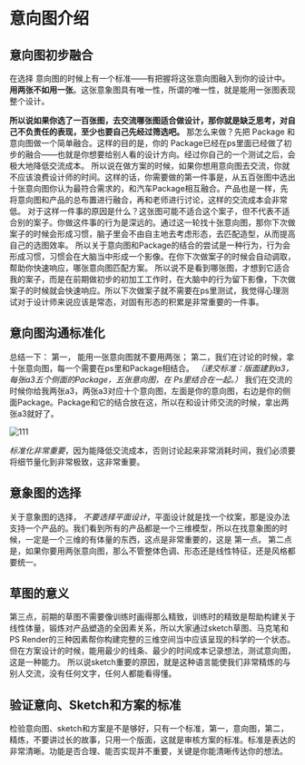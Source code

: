 # 意向图介绍

## 意向图初步融合


在选择 意向图的时候上有一个标准——有把握将这张意向图融入到你的设计中。**用两张不如用一张**。这张意象图具有唯一性，所谓的唯一性，就是能用一张图表现整个设计。

**所以说如果你选了一百张图，去交流哪张图适合做设计，那你就是缺乏思考，对自己不负责任的表现，至少也要自己先经过筛选吧。**
那怎么来做？先把 Package 和意向图做一个简单融合。这样的目的是，你的 Package已经在ps里面已经做了初步的融合——也就是你想要给别人看的设计方向。经过你自己的一个测试之后，会极大地降低交流成本。
所以说在做方案的时候，如果你想用意向图去交流，你就不应该浪费设计师的时间。这样的话，你需要做的第一件事是，从五百张图中选出十张意向图你认为最符合需求的，和汽车Package相互融合。产品也是一样，先将意向图和产品的总布置进行融合，再和老师进行讨论，这样的交流成本会非常低。
对于这样一件事的原因是什么？这张图可能不适合这个案子，但不代表不适合别的案子。你做这件事的行为是深远的。通过这一轮找十张意向图，那你下次做案子的时候会形成习惯，脑子里会不由自主地去考虑形态，去匹配造型，从而提高自己的选图效率。
所以关于意向图和Package的结合的尝试是一种行为，行为会形成习惯，习惯会在大脑当中形成一个影像。在你下次做案子的时候会自动调取，帮助你快速响应，哪张意向图匹配方案。
所以说不是看到哪张图，才想到它适合我的案子，而是在前期做初步的初加工工作时，在大脑中的行为留下影像，下次做案子的时候就会快速响应。所以下次做案子就不需要在ps里测试，我觉得心理测试对于设计师来说应该是常态，对固有形态的积累是非常重要的一件事。
## 意向图沟通标准化
总结一下：
第一， 能用一张意向图就不要用两张；
第二，我们在讨论的时候，拿十张意向图，每一个需要在ps里和Package相结合。 *（递交标准：版面建到a3，每张a3五个侧面的Package，五张意向图，在 Ps里结合在一起。）*
我们在交流的时候你给我两张a3，两张a3对应十个意向图，左面是你的意向图，右边是你的侧面Package。Package和它的结合放在这，所以在和设计师交流的时候，拿出两张a3就好了。

![111](http://ox55f9bg6.bkt.clouddn.com/2017-10-03-191730.jpg)

 *标准化非常重要*，因为能降低交流成本，否则讨论起来非常消耗时间，我们必须要将细节量化到非常极致，这非常重要。
## 意象图的选择
关于意象图的选择， *不要选择平面设计*，平面设计就是找一个纹案，那是没办法支持一个产品的。我们看到所有的产品都是一个三维模型，所以在找意象图的时候，一定是一个三维的有体量的东西，这点是非常重要的，这是
第一点。
第二点是，如果你要用两张意向图，那么不管整体色调、形态还是线性特征，还是风格都要统一。
## 草图的意义
第三点，前期的草图不需要像训练时画得那么精致，训练时的精致是帮助构建关于线性体量，锻炼对产品塑造的全因素关系，所以大家通过sketch草图、马克笔和PS Render的三种因素帮你构建完整的三维空间当中应该呈现的科学的一个状态。
但在方案设计的时候，能用最少的线条、最少的时间成本记录想法，测试意向图，这是一种能力。
所以说sketch重要的原因，就是这种语言能使我们非常精炼的与别人交流，没有任何文字，任何人都能看得懂。
## 验证意向、Sketch和方案的标准
检验意向图、sketch和方案是不是够好，只有一个标准，第一，意向图，第二，精炼，不要讲过长的故事，只用一个版面，这就是审核方案的标准。标准是表达的非常清晰。功能是否合理、能否实现并不重要，关键是你能清晰传达你的想法。



